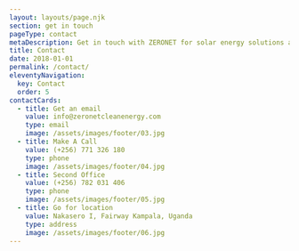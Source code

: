 ```yaml
---
layout: layouts/page.njk
section: get in touch
pageType: contact
metaDescription: Get in touch with ZERONET for solar energy solutions and consultations.
title: Contact
date: 2018-01-01
permalink: /contact/
eleventyNavigation:
  key: Contact
  order: 5
contactCards:
  - title: Get an email
    value: info@zeronetcleanenergy.com
    type: email
    image: /assets/images/footer/03.jpg
  - title: Make A Call
    value: (+256) 771 326 180
    type: phone
    image: /assets/images/footer/04.jpg
  - title: Second Office
    value: (+256) 782 031 406
    type: phone
    image: /assets/images/footer/05.jpg
  - title: Go for location
    value: Nakasero I, Fairway Kampala, Uganda
    type: address
    image: /assets/images/footer/06.jpg
---
```


